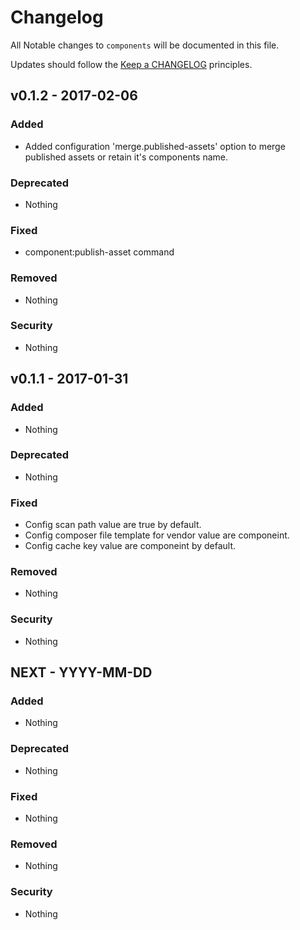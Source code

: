 # Changelog

All Notable changes to `components` will be documented in this file.

Updates should follow the [Keep a CHANGELOG](http://keepachangelog.com/) principles.

## v0.1.2 - 2017-02-06

### Added
- Added configuration 'merge.published-assets' option to merge published assets or retain it's components name.

### Deprecated
- Nothing

### Fixed
- component:publish-asset command

### Removed
- Nothing

### Security
- Nothing

## v0.1.1 - 2017-01-31

### Added
- Nothing

### Deprecated
- Nothing

### Fixed
- Config scan path value are true by default.
- Config composer file template for vendor value are componeint.
- Config cache key value are componeint by default.

### Removed
- Nothing

### Security
- Nothing

## NEXT - YYYY-MM-DD

### Added
- Nothing

### Deprecated
- Nothing

### Fixed
- Nothing

### Removed
- Nothing

### Security
- Nothing
